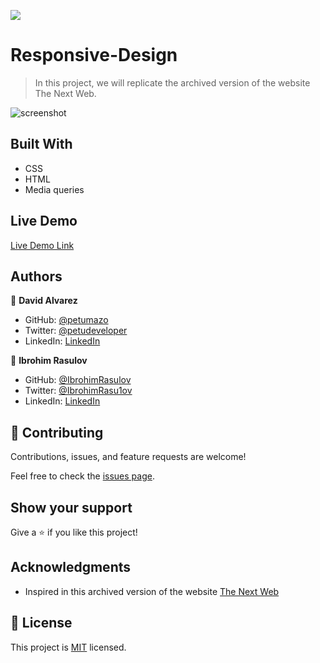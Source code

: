 
![](https://img.shields.io/badge/Microverse-blueviolet)

# Responsive-Design

> In this project, we will replicate the archived version of the website The Next Web.

![screenshot](https://github.com/petumazo/Responsive-Design/blob/Milestone-2/Img/project-screenshot.png)

## Built With

- CSS
- HTML
- Media queries

## Live Demo

[Live Demo Link](https://petumazo.github.io/Responsive-Design/)


## Authors

👤 **David Alvarez**

- GitHub: [@petumazo](https://github.com/petumazo)
- Twitter: [@petudeveloper](https://twitter.com/petudeveloper)
- LinkedIn: [LinkedIn](https://www.linkedin.com/in/david-alvarez-mazzo-777712143/)

👤 **Ibrohim Rasulov**

- GitHub: [@IbrohimRasulov](https://github.com/IbrohimRasulov)
- Twitter: [@IbrohimRasu1ov](https://twitter.com/IbrohimRasu1ov)
- LinkedIn: [LinkedIn](https://www.linkedin.com/in/ibrohim-rasulov-a88352209/)

## 🤝 Contributing

Contributions, issues, and feature requests are welcome!

Feel free to check the [issues page](https://github.com/petumazo/Responsive-Design/issues).

## Show your support

Give a ⭐️ if you like this project!

## Acknowledgments

- Inspired in this archived version of the website [The Next Web](https://perma.cc/M5ZV-Q2D6)

## 📝 License

This project is [MIT](https://github.com/petumazo/Responsive-Design/blob/main/LICENSE.md) licensed.
